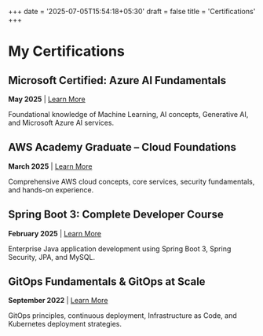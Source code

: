 +++
date = '2025-07-05T15:54:18+05:30'
draft = false
title = 'Certifications'
+++

# My Certifications

## Microsoft Certified: Azure AI Fundamentals
**May 2025** | [Learn More](/certifications/azure-ai-fundamentals/)

Foundational knowledge of Machine Learning, AI concepts, Generative AI, and Microsoft Azure AI services.

## AWS Academy Graduate – Cloud Foundations  
**March 2025** | [Learn More](/certifications/aws-cloud-foundations/)

Comprehensive AWS cloud concepts, core services, security fundamentals, and hands-on experience.

## Spring Boot 3: Complete Developer Course
**February 2025** | [Learn More](/certifications/spring-boot/)

Enterprise Java application development using Spring Boot 3, Spring Security, JPA, and MySQL.

## GitOps Fundamentals & GitOps at Scale
**September 2022** | [Learn More](/certifications/gitops/)

GitOps principles, continuous deployment, Infrastructure as Code, and Kubernetes deployment strategies.
